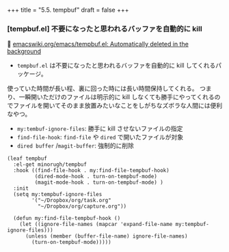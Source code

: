 +++
title = "5.5. tempbuf"
draft = false
+++
### [tempbuf.el] 不要になったと思われるバッファを自動的に kill
🔗 [emacswiki.org/emacs/tempbuf.el: Automatically deleted in the background](https://www.emacswiki.org/emacs/tempbuf.el)

* `tempbuf.el` は不要になったと思われるバッファを自動的に kill してくれるパッケージ。

使っていた時間が長い程、裏に回った時には長い時間保持してくれる。
つまり、一瞬開いただけのファイルは明示的に kill しなくても勝手にやってくれるのでファイルを開いてそのまま放置みたいなことをしがちなズボラな人間には便利なやつ。

* `my:tembuf-ignore-files`: 勝手に kill させないファイルの指定
* `find-file-hook`: `find-file` や `dired` で開いたファイルが対象
* `dired buffer` /`magit-buffer`: 強制的に削除

```elisp
(leaf tempbuf
  :el-get minorugh/tempbuf
  :hook ((find-file-hook . my:find-file-tempbuf-hook)
		 (dired-mode-hook . turn-on-tempbuf-mode)
		 (magit-mode-hook . turn-on-tempbuf-mode) )
  :init
  (setq my:tempbuf-ignore-files
		'("~/Dropbox/org/task.org"
          "~/Dropbox/org/capture.org"))

  (defun my:find-file-tempbuf-hook ()
	(let ((ignore-file-names (mapcar 'expand-file-name my:tempbuf-ignore-files)))
      (unless (member (buffer-file-name) ignore-file-names)
		(turn-on-tempbuf-mode)))))
```
